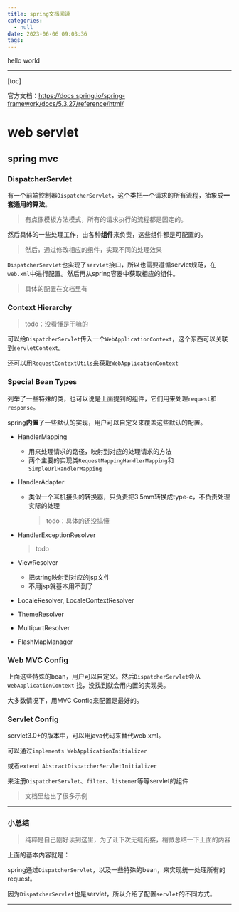 ```yaml
---
title: spring文档阅读
categories:
  - null
date: 2023-06-06 09:03:36
tags:
---
```


hello world

---

[toc]

官方文档：https://docs.spring.io/spring-framework/docs/5.3.27/reference/html/

# web servlet

## spring mvc

### DispatcherServlet

有一个前端控制器`DispatcherServlet`，这个类把一个请求的所有流程，抽象成**一套通用的算法**。

> 有点像模板方法模式，所有的请求执行的流程都是固定的。

然后具体的一些处理工作，由各种**组件**来负责，这些组件都是可配置的。

> 然后，通过修改相应的组件，实现不同的处理效果

`DispatcherServlet`也实现了`servlet`接口，所以也需要遵循servlet规范，在`web.xml`中进行配置。然后再从spring容器中获取相应的组件。

> 具体的配置在文档里有

### Context Hierarchy

> todo：没看懂是干嘛的

可以给`DispatcherServlet`传入一个`WebApplicationContext`，这个东西可以关联到`servletContext`。

还可以用`RequestContextUtils`来获取`WebApplicationContext`

### Special Bean Types

列举了一些特殊的类，也可以说是上面提到的组件，它们用来处理`request`和`response`。

spring**内置**了一些默认的实现，用户可以自定义来覆盖这些默认的配置。

- HandlerMapping

  - 用来处理请求的路径，映射到对应的处理请求的方法
  - 两个主要的实现类`RequestMappingHandlerMapping`和`SimpleUrlHandlerMapping`

- HandlerAdapter

  - 类似一个耳机接头的转换器，只负责把3.5mm转换成type-c，不负责处理实际的处理

    > todo：具体的还没搞懂

- HandlerExceptionResolver

  > todo

- ViewResolver

  - 把string映射到对应的jsp文件
  - 不用jsp就基本用不到了

- LocaleResolver, LocaleContextResolver

- ThemeResolver

- MultipartResolver

- FlashMapManager

### Web MVC Config

上面这些特殊的bean，用户可以自定义。然后`DispatcherServlet`会从`WebApplicationContext` 找，没找到就会用内置的实现类。

大多数情况下，用MVC Config来配置是最好的。

### Servlet Config

servlet3.0+的版本中，可以用java代码来替代web.xml。

可以通过`implements WebApplicationInitializer`

或者`extend AbstractDispatcherServletInitializer`

来注册`DispatcherServlet`、`filter`、`listener`等等servlet的组件

> 文档里给出了很多示例

---

### 小总结

> 纯粹是自己刚好读到这里，为了让下次无缝衔接，稍微总结一下上面的内容

上面的基本内容就是：

spring通过`DispatcherServlet`，以及一些特殊的bean，来实现统一处理所有的request。

因为`DispatcherServlet`也是servlet，所以介绍了配置`servlet`的不同方式。

---







































